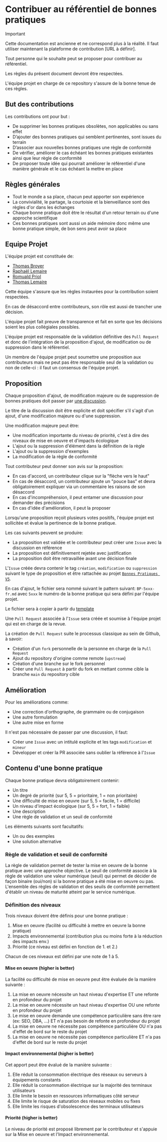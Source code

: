 # Contribuer au référentiel de bonnes pratiques

> [!IMPORTANT]
> Cette documentation est ancienne et ne correspond plus à la réalité. Il faut utiliser maintenant la plateforme de contribution [URL à définir].

Tout personne qui le souhaite peut se proposer pour contribuer au référentiel.

Les règles du présent document devront être respectées.

L'équipe projet en charge de ce repository s'assure de la bonne tenue de ces règles.

## But des contributions

Les contributions ont pour but :

- De supprimer les bonnes pratiques obsolètes, non applicables ou sans effet
- D’ajouter des bonnes pratiques qui semblent pertinentes, sont issues du terrain
- D’associer aux nouvelles bonnes pratiques une règle de conformité
- De vérifier, améliorer le cas échéant les bonnes pratiques existantes ainsi que leur règle de conformité
- De proposer toute idée qui pourrait améliorer le référentiel d'une manière générale et le cas échéant la mettre en place

## Règles générales

- Tout le monde a sa place, chacun peut apporter son expérience
- La convivialité, le partage, la courtoisie et la bienveillance sont des règles d'or dans les échanges
- Chaque bonne pratique doit être le résultat d'un retour terrain ou d'une approche scientifique
- Ces bonnes pratiques sont aussi un aide mémoire donc même une bonne pratique simple, de bon sens peut avoir sa place

## Equipe Projet

L'équipe projet est constituée de:

- [Thomas Broyer](https://github.com/tbroyer)
- [Raphaël Lemaire](https://github.com/rlemaire)
- [Romuald Priol](https://github.com/DocRoms)
- [Thomas Lemaire](https://github.com/ACTLEM)

Cette équipe s'assure que les règles instaurées pour la contribution soient respectées.

En cas de désaccord entre contributeurs, son rôle est aussi de trancher une décision.

L'équipe projet fait preuve de transparence et fait en sorte que les décisions soient les plus collégiales possibles.

L'équipe projet est responsable de la validation définitive des `Pull Request` et donc de l'intégration de la proposition d'ajout, de modification ou de suppression dans le référentiel.

Un membre de l'équipe projet peut soumettre une proposition aux contributeurs mais ne peut pas être responsable seul de la validation ou non de celle-ci : il faut un consensus de l'équipe projet.

## Proposition

Chaque proposition d'ajout, de modification majeure ou de suppression de bonnes pratiques doit passer par [une discussion](https://github.com/cnumr/best-practices/discussions/categories/bonnes-pratiques).

Le titre de la discussion doit être explicite et doit spécifier s'il s'agit d'un ajout, d'une modification majeure ou d'une suppression.

Une modification majeure peut être:

- Une modification importante du niveau de priorité, c'est à dire des niveaux de mise en oeuvre et d'impacts écologique
- L'ajout ou la suppression d'élément dans la définition de la règle
- L'ajout ou la suppression d'exemples
- La modification de la règle de conformité

Tout contributeur peut donner son avis sur la proposition:

- En cas d'accord, un contributeur clique sur la "flèche vers le haut"
- En cas de désaccord, un contributeur ajoute un "pouce bas" et devra obligatoirement expliquer via un commentaire les raisons de son désaccord
- En cas d'incompréhension, il peut entamer une discussion pour demander des précisions
- En cas d'idée d'amélioration, il peut la proposer

Lorsqu'une proposition reçoit plusieurs votes positifs, l'équipe projet est sollicitée et évalue la pertinence de la bonne pratique.

Les cas suivants peuvent se produire:

- La proposition est validée et le contributeur peut créer une `Issue` avec la discussion en référence
- La proposition est définitivement rejetée avec justification
- La proposition doit être retravaillée avant une décision finale

L'`Issue` créée devra contenir le tag `création`, `modification` ou `suppression` suivant le type de proposition et être rattachée au projet [`Bonnes Pratiques V5`](https://github.com/cnumr/best-practices/projects/2).

En cas d'ajout, le fichier sera nommé suivant le pattern suivant: `BP-5xxx-fr.md` avec `5xxx` le numéro de la bonne pratique qui sera défini par l'équipe projet.

Le fichier sera à copier à partir du [template](./resources/BP_xxxx_fr.md)

Une `Pull Request` associée à l'`Issue` sera créée et soumise à l'équipe projet qui est en charge de la revue.

La création de `Pull Request` suite le processus classique au sein de Github, à savoir:

- Création d'un `fork` personnelle de la personne en charge de la `Pull Request`
- Ajout du repository d'origine comme remote (`upstream`)
- Création d'une branche sur le fork personnel
- Créer une `Pull Request` à partir du fork en mettant comme cible la branche `main` du repository cible

## Amélioration

Pour les améliorations comme:

- Une correction d'orthographe, de grammaire ou de conjugaison
- Une autre formulation
- Une autre mise en forme

Il n'est pas nécessaire de passer par une discussion, il faut:

- Créer une `Issue` avec un intitulé explicite et les tags `modification` et `mineur`
- Développer et créer la PR associée sans oublier la référence à l'`Issue`

## Contenu d'une bonne pratique

Chaque bonne pratique devra obligatoirement contenir:

- Un titre
- Un degré de priorité (sur 5, 5 = prioritaire, 1 = non prioritaire)
- Une difficulté de mise en oeuvre (sur 5, 5 = facile, 1 = difficile)
- Un niveau d'impact écologique (sur 5, 5 = fort, 1 = faible)
- Une description
- Une règle de validation et un seuil de conformité

Les éléments suivants sont facultatifs:

- Un ou des exemples
- Une solution alternative

### Règle de validation et seuil de conformité

La règle de validation permet de tester la mise en oeuvre de la bonne pratique avec une approche objective.
Le seuil de conformité associe à la règle de validation une valeur numérique (seuil) qui permet de décider de façon binaire (oui/non) si la bonne pratique a été mise en oeuvre ou pas.
L'ensemble des règles de validation et des seuils de conformité permettent d'établir un niveau de maturité atteint par le service numérique.

### Définition des niveaux

Trois niveaux doivent être définis pour une bonne pratique :
1. Mise en oeuvre (facilité ou difficulté à mettre en oeuvre la bonne pratique)
2. Impacts environnemental (contribution plus ou moins forte à la réduction des impacts env.)
3. Priorité (ce niveau est défini en fonction de 1. et 2.)

Chacun de ces niveaux est défini par une note de 1 à 5.

#### Mise en oeuvre (higher is better)
   
La facilité ou difficulté de mise en oeuvre peut être évaluée de la manière suivante :

1. La mise en oeuvre nécessite un haut niveau d'expertise ET une refonte en profondeur du projet
2. La mise en oeuvre nécessite un haut niveau d'expertise OU une refonte en profondeur du projet
3. Le mise en oeuvre demande une compétence particulière sans être rare (ex: SEO, DBA, ...) ET n'a pas besoin de refonte en profondeur du projet
4. La mise en oeuvre ne nécessite pas compétence particulière OU n'a pas d'effet de bord sur le reste du projet
5. La mise en oeuvre ne nécessite pas compétence particulière ET n'a pas d'effet de bord sur le reste du projet

#### Impact environnemental (higher is better)

Cet apport peut être évalué de la manière suivante :

1. Elle réduit la consommation électrique des réseaux ou serveurs à équipements constants
2. Elle réduit la consommation électrique sur la majorité des terminaux utilisateurs
3. Elle limite le besoin en ressources informatiques côté serveur
4. Elle limite le risque de saturation des réseaux mobiles ou fixes
5. Elle limite les risques d'obsolescence des terminaux utilisateurs

#### Priorité (higher is better)

Le niveau de priorité est proposé librement par le contributeur et s'appuie sur la Mise en oeuvre et l'Impact environnemental.
